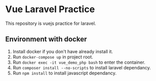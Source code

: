 # Vue Laravel Practice

This repository is vuejs practice for laravel.

## Environment with docker
1. Install docker if you don't have already install it.
2. Run `docker-compose up` in project root.
3. Run `docker exec -it vue_demo_php bash` to enter the container.
4. Run `composer install --no-scripts` to install laravel dependancy.
5. Run `npm install` to install javascript dependancy.